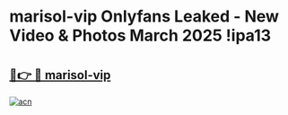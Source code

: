 # marisol-vip Onlyfans Leaked - New Video & Photos March 2025 !ipa13

# <h2><a href="https://mw742w.iuczelnia.edu.pl?title=marisol-vip&ref=ipa13">🔗👉 🔴 marisol-vip</a></h2>

[![acn](https://github.com/user-attachments/assets/0f9c940e-d8b0-45ae-aac7-cd30a18b3e1c)](https://mw742w.iuczelnia.edu.pl?title=marisol-vip&ref=ipa13)

